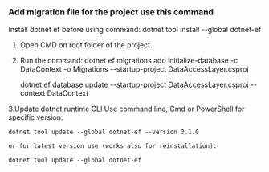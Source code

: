 ### Add migration file for the project use this command

Install dotnet ef before using command: dotnet tool install --global dotnet-ef

1. Open CMD on root folder of the project.
2. Run the command:
	dotnet ef migrations add initialize-database -c DataContext -o Migrations  --startup-project DataAccessLayer.csproj

	dotnet ef database update  --startup-project DataAccessLayer.csproj --context DataContext

3.Update dotnet runtime CLI
	Use command line, Cmd or PowerShell for specific version:

	dotnet tool update --global dotnet-ef --version 3.1.0

	or for latest version use (works also for reinstallation):

	dotnet tool update --global dotnet-ef
